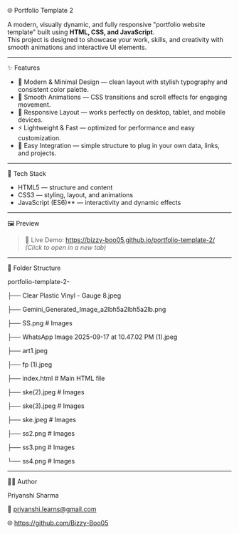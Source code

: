🌐 Portfolio Template 2

A modern, visually dynamic, and fully responsive "portfolio website template" built using **HTML, CSS, and JavaScript**.  
This project is designed to showcase your work, skills, and creativity with smooth animations and interactive UI elements.

---

✨ Features

- 🎨 Modern & Minimal Design — clean layout with stylish typography and consistent color palette. 
- 💫 Smooth Animations — CSS transitions and scroll effects for engaging movement.
- 🧭 Responsive Layout — works perfectly on desktop, tablet, and mobile devices.  
- ⚡ Lightweight & Fast — optimized for performance and easy customization.  
- 🔗 Easy Integration — simple structure to plug in your own data, links, and projects.  

---

 🧰 Tech Stack

- HTML5 — structure and content  
- CSS3 — styling, layout, and animations  
- JavaScript (ES6)** — interactivity and dynamic effects  

---

🖼️ Preview

> 🖤 Live Demo: https://bizzy-boo05.github.io/portfolio-template-2/
*(Click to open in a new tab)*

---

📂 Folder Structure

portfolio-template-2-


├── Clear Plastic Vinyl - Gauge 8.jpeg
  
├── Gemini_Generated_Image_a2lbh5a2lbh5a2lb.png


├── SS.png          # Images


├── WhatsApp Image 2025-09-17 at 10.47.02 PM (1).jpeg


├── art1.jpeg


├── fp (1).jpeg


├── index.html      # Main HTML file


├── ske(2).jpeg     # Images


├── ske(3).jpeg     # Images


├── ske.jpeg        # Images


├── ss2.png         # Images


├── ss3.png         # Images


└── ss4.png         # Images

---

👩‍💻 Author

Priyanshi Sharma


📧 priyanshi.learns@gmail.com


🌐 https://github.com/Bizzy-Boo05

